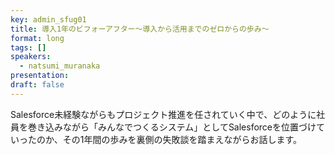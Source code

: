 ```yaml
---
key: admin_sfug01
title: 導入1年のビフォーアフター～導入から活用までのゼロからの歩み～
format: long
tags: []
speakers:
  - natsumi_muranaka
presentation: 
draft: false
---
```

Salesforce未経験ながらもプロジェクト推進を任されていく中で、どのように社員を巻き込みながら「みんなでつくるシステム」としてSalesforceを位置づけていったのか、その1年間の歩みを裏側の失敗談を踏まえながらお話します。
